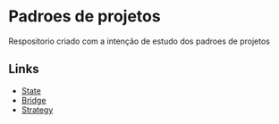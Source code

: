 # Padroes de projetos

Respositorio criado com a intenção de estudo dos padroes de projetos

Links
-----

- [State](https://github.com/FlavioRoso/PadroesProjetos/tree/main/State)
- [Bridge](https://github.com/FlavioRoso/PadroesProjetos/tree/main/Bridge)
- [Strategy](https://github.com/FlavioRoso/PadroesProjetos/tree/main/Strategy)

